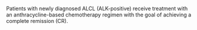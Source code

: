 Patients with newly diagnosed ALCL (ALK-positive) receive treatment with an anthracycline-based chemotherapy regimen with the goal of achieving a complete remission (CR).